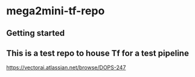 # mega2mini-tf-repo

## Getting started
## This is a test repo to house Tf for a test pipeline
https://vectorai.atlassian.net/browse/DOPS-247

